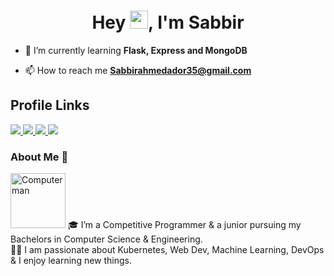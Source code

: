 

<h1 align="center">Hey <img src="https://github.com/TheDudeThatCode/TheDudeThatCode/blob/master/Assets/Hi.gif" width="29px">, I'm Sabbir </h1>

- 🌱 I’m currently learning **Flask, Express and MongoDB**

- 📫 How to reach me **Sabbirahmedador35@gmail.com**

<h2> Profile Links </h2>

<a href="https://twitter.com/sabbirahmedador"> <img src="https://img.shields.io/badge/Twitter-1DA1F2?style=for-the-badge&logo=twitter&logoColor=white"> </a>
<a href="https://www.linkedin.com/in/sabbir-ahmed-613934194" target="_blank"> <img src="https://img.shields.io/badge/LinkedIn-0077B5?style=for-the-badge&logo=linkedin&logoColor=white" > </a>
<a href="https://leetcode.com/ador" target="_blank"> <img src="https://img.shields.io/badge/-LeetCode-FFA116?style=for-the-badge&logo=LeetCode&logoColor=black" > </a>
<a href="https://www.facebook.com/profile.php?id=100014068145250" target="_blank"> <img src="https://img.shields.io/badge/Facebook-1877F2?style=for-the-badge&logo=facebook&logoColor=white" > </a>

### About Me 🚀
<img src="https://www.w3schools.com/html/programming.gif" alt="Computer man" style="width:88px;height:88px;">
🎓 I’m a Competitive Programmer & a junior pursuing my Bachelors in Computer Science & Engineering. </br>
👨‍💻  I am passionate about Kubernetes, Web Dev, Machine Learning, DevOps & I enjoy learning new things. </br>
